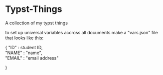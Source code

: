 # Typst-Things
A collection of my typst things

to set up universal variables accross all documents make a "vars.json" file that looks like this:

{
    "ID" : student ID,\
    "NAME" : "name",\
    "EMAIL" : "email address"

}
